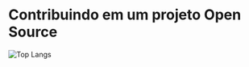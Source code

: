 # Contribuindo em um projeto Open Source


![Top Langs](https://github-readme-stats-git-masterrstaa-rickstaa.vercel.app/api/top-langs/?username=HerickNQ&layout=compact&bg_color=000&border_color=30A3DC&title_color=E94D5F&text_color=FFF)
